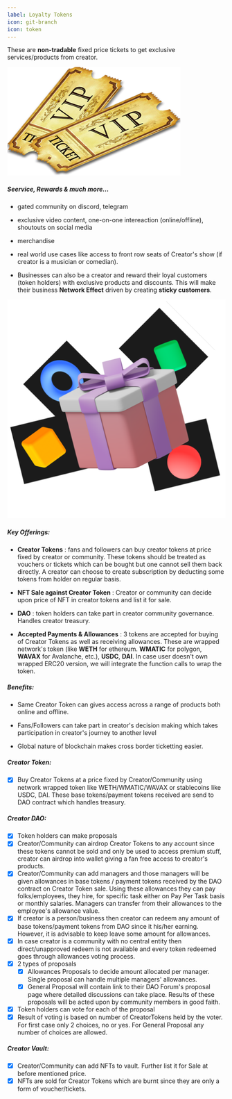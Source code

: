 ```yaml
---
label: Loyalty Tokens
icon: git-branch
icon: token 
---
```

 
  These are **non-tradable** fixed price tickets to get exclusive services/products from creator. 

<!-- ![Samrt Contract Flow Diagram](./assets/tickets.svg) -->
<img src="./assets/tickets.png" width="400" height="250" />
  
##### Seervice, Rewards & much more...
  
  - gated community on discord, telegram
  
  - exclusive video content, one-on-one intereaction (online/offline), shoutouts on social media
  
  - merchandise
  
  - real world use cases like access to front row seats of Creator's show (if creator is a musician or comedian). 
  
  - Businesses can also be a creator and reward their loyal customers (token holders) with exclusive products and discounts. This will make their business **Network Effect** driven by creating **sticky customers**.

![Samrt Contract Flow Diagram](./assets/premium.svg)

##### Key Offerings:

   - <b>Creator Tokens</b> : fans and followers can buy creator tokens at price fixed by creator or community. These tokens should be treated as vouchers or tickets which can be bought but one cannot sell them back directly. A creator can choose to create subscription by deducting some tokens from holder on regular basis.

   - <b>NFT Sale against Creator Token</b> : Creator or community can decide upon price of NFT in creator tokens and list it for sale. 

   - <b>DAO</b> : token holders can take part in creator community governance. Handles creator treasury. 
   
   - <b>Accepted Payments & Allowances</b> : 3 tokens are accepted for buying of Creator Tokens as well as receiving allowances. These are wrapped network's token (like **WETH** for ethereum. **WMATIC** for polygon, **WAVAX** for Avalanche, etc.), **USDC**, **DAI**. In case user doesn't own wrapped ERC20 version, we will integrate the function calls to wrap the token.

##### Benefits:
  - Same Creator Token can gives access across a range of products both online and offline.
  
  - Fans/Followers can take part in creator's decision making which takes participation in creator's journey to another level

  - Global nature of blockchain makes cross border ticketting easier.


##### Creator Token:
  - [x] Buy Creator Tokens at a price fixed by Creator/Community using network wrapped token like WETH/WMATIC/WAVAX or stablecoins like USDC, DAI. These base tokens/payment tokens received are send to DAO contract which handles treasury.

##### Creator DAO:
  - [x] Token holders can make proposals 
  - [x] Creator/Community can airdrop Creator Tokens to any account since these tokens cannot be sold and only be used to access premium stuff, creator can airdrop into wallet giving a fan free access to creator's products.
  - [x] Creator/Community can add managers and those managers will be given allowances in base tokens / payment tokens received by the DAO contract on Creator Token sale. Using these allowances they can pay folks/employees, they hire, for specific task either on Pay Per Task basis or monthly salaries. Managers can transfer from their allowances to the employee's allowance value. 
  - [x] If creator is a person/business then creator can redeem any amount of base tokens/payment tokens from DAO since it his/her earning. However, it is advisable to keep leave some amount for allowances. 
  - [x] In case creator is a community with no central entity then direct/unapproved redeem is not available and every token redeemed goes through allowances voting process.
  - [x] 2 types of proposals 
    - [x] Allowances Proposals to decide amount allocated per manager. Single proposal can handle multiple managers' allowances.
    - [x] General Proposal will contain link to their DAO Forum's proposal page where detailed discussions can take place. Results of these proposals will be acted upon by community members in good faith.
  - [x] Token holders can vote for each of the proposal
  - [x] Result of voting is based on number of CreatorTokens held by the voter. For first case only 2 choices, no or yes. For General Proposal any number of choices are allowed. 
  
##### Creator Vault:
  - [x] Creator/Community can add NFTs to vault. Further list it for Sale at before mentioned price.
  - [x] NFTs are sold for Creator Tokens which are burnt since they are only a form of voucher/tickets.